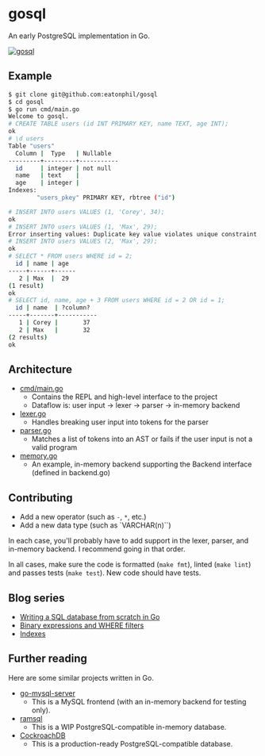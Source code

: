 # gosql

An early PostgreSQL implementation in Go.

[![gosql](https://circleci.com/gh/eatonphil/gosql.svg?style=svg)](https://circleci.com/gh/eatonphil/gosql)

## Example

```bash
$ git clone git@github.com:eatonphil/gosql
$ cd gosql
$ go run cmd/main.go
Welcome to gosql.
# CREATE TABLE users (id INT PRIMARY KEY, name TEXT, age INT);
ok
# \d users
Table "users"
  Column |  Type   | Nullable
---------+---------+-----------
  id     | integer | not null
  name   | text    |
  age    | integer |
Indexes:
        "users_pkey" PRIMARY KEY, rbtree ("id")

# INSERT INTO users VALUES (1, 'Corey', 34);
ok
# INSERT INTO users VALUES (1, 'Max', 29);
Error inserting values: Duplicate key value violates unique constraint
# INSERT INTO users VALUES (2, 'Max', 29);
ok
# SELECT * FROM users WHERE id = 2;
  id | name | age
-----+------+------
   2 | Max  |  29
(1 result)
ok
# SELECT id, name, age + 3 FROM users WHERE id = 2 OR id = 1;
  id | name  | ?column?
-----+-------+-----------
   1 | Corey |       37
   2 | Max   |       32
(2 results)
ok
```

## Architecture

* [cmd/main.go](./cmd/main.go)
  * Contains the REPL and high-level interface to the project
  * Dataflow is: user input -> lexer -> parser -> in-memory backend
* [lexer.go](./lexer.go)
  * Handles breaking user input into tokens for the parser
* [parser.go](./parser.go)
  * Matches a list of tokens into an AST or fails if the user input is not a valid program
* [memory.go](./memory.go)
  * An example, in-memory backend supporting the Backend interface (defined in backend.go)

## Contributing

* Add a new operator (such as `-`, `*`, etc.)
* Add a new data type (such as `VARCHAR(n)``)

In each case, you'll probably have to add support in the lexer,
parser, and in-memory backend. I recommend going in that order.

In all cases, make sure the code is formatted (`make fmt`), linted
(`make lint`) and passes tests (`make test`). New code should have
tests.

## Blog series

* [Writing a SQL database from scratch in Go](https://notes.eatonphil.com/database-basics.html)
* [Binary expressions and WHERE filters](https://notes.eatonphil.com/database-basics-expressions-and-where.html)
* [Indexes](https://notes.eatonphil.com/database-basics-indexes.html)

## Further reading

Here are some similar projects written in Go.

* [go-mysql-server](https://github.com/src-d/go-mysql-server)
  * This is a MySQL frontend (with an in-memory backend for testing only).
* [ramsql](https://github.com/proullon/ramsql)
  * This is a WIP PostgreSQL-compatible in-memory database.
* [CockroachDB](https://github.com/cockroachdb/cockroach)
  * This is a production-ready PostgreSQL-compatible database.
